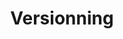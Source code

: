 ---
weight: 999
title: "Versionning"
description: "[CVS](./versionning/cvs) • [Git](./versionning/git) • [SVN](./versionning/svn)"
icon: "git"
icontype: "simple"
toc: true
---
